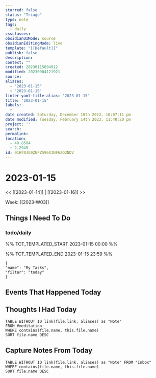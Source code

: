 ```yaml
---
starred: false
status: "Triage"
type: note
tags:
  - daily
cssclasses: 
obsidianUIMode: source
obsidianEditingMode: live
template: "[[Default]]"
publish: false
description: 
context: ""
created: 20230115094912
modified: 20230904121921
source: 
aliases:
  - "2023-01-15"
  - '2023-01-15'
linter-yaml-title-alias: '2023-01-15'
title: '2023-01-15'
labels:
  - 
date created: Saturday, December 10th 2022, 10:07:11 pm
date modified: Tuesday, February 14th 2023, 11:40:20 pm
project: ''
search: 
permalink: 
location:
  - 48.8584
  - 2.2945
id: 01H70JG9ZEFZ596XJNF6ZQ2NDV
---
```


# 2023-01-15

<< [[2023-01-14]] | [[2023-01-16]] >>

Week: [[2023-W03]]

## Things I Need To Do



### todo/daily

%% TCT_TEMPLATED_START 2023-01-15 00:00 %%

%% TCT_TEMPLATED_END 2023-01-15 23:59 %%

```todoist
{
"name": "My Tasks",
"filter": "today"
}
```

## Events That Happened Today

## Thoughts I Had Today


```dataview
TABLE WITHOUT ID link(file.link, aliases) as "Note"
FROM #meditation
WHERE contains(file.name, this.file.name)
SORT file.name DESC
```
## Capture Notes From Today

```dataview
TABLE WITHOUT ID link(file.link, aliases) as "Note" FROM "Inbox"
WHERE contains(file.name, this.file.name)
SORT file.name DESC
```
